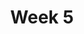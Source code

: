 ---
title: Week 5
days:
  - date: 2022-09-18
    events:
      "**Exam**{: .label .label-exam} Midterm 1":

  - date: 2022-09-20
    events:
      "**Lecture 11**{: .label .label-lec} Introduction to Probability ": 
        "Ch. 9"
      "**Lab 4**{: .label .label-lab} ":
      
  - date: 2022-09-22
    events:
      "**Lecture 12**{: .label .label-lec} General Rules of Probability ":
        "Ch. 10"
---